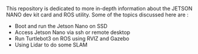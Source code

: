 This repository is dedicated to more in-depth information about the JETSON NANO dev kit card and ROS utility.
Some of the topics discussed here are : 
- Boot and run the Jetson Nano on SSD
- Access Jetson Nano via ssh or remote desktop
- Run Turtlebot3 on ROS using RVIZ and Gazebo
- Using Lidar to do some SLAM
